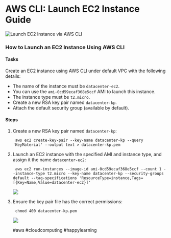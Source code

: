 # AWS CLI: Launch EC2 Instance Guide

![Launch EC2 Instance via AWS CLI](https://cdn.hashnode.com/res/hashnode/image/upload/v1728463072573/e63b0b6a-067a-432e-84ac-d054952b3e2c.png?w=1600\&h=840\&fit=crop\&crop=entropy\&auto=compress,format\&format=webp)

### How to Launch an EC2 Instance Using AWS CLI

#### Tasks <a href="#heading-tasks" id="heading-tasks"></a>

Create an EC2 instance using AWS CLI under default VPC with the following details:

* The name of the instance must be `datacenter-ec2`.
* You can use the `ami-0cd59ecaf368e5ccf` AMI to launch this instance.
* The instance type must be `t2.micro`.
* Create a new RSA key pair named `datacenter-kp`.
* Attach the default security group (available by default).

#### Steps <a href="#heading-steps" id="heading-steps"></a>

1.  Create a new RSA key pair named `datacenter-kp`:

    ```
     aws ec2 create-key-pair --key-name datacenter-kp --query 'KeyMaterial' --output text > datacenter-kp.pem
    ```
2.  Launch an EC2 instance with the specified AMI and instance type, and assign it the name `datacenter-ec2`:

    ```
     aws ec2 run-instances --image-id ami-0cd59ecaf368e5ccf --count 1 --instance-type t2.micro --key-name datacenter-kp --security-groups default --tag-specifications 'ResourceType=instance,Tags=[{Key=Name,Value=datacenter-ec2}]'
    ```

    ![](https://cdn.hashnode.com/res/hashnode/image/upload/v1728463416642/8ffa7bba-6b66-4d20-807b-4768ede22ca5.png?auto=compress,format\&format=webp)
3.  Ensure the key pair file has the correct permissions:

    ```
     chmod 400 datacenter-kp.pem
    ```

    ![](https://cdn.hashnode.com/res/hashnode/image/upload/v1728463496625/f334d3d9-c9f3-42c9-b05f-f8e6b91be043.png?auto=compress,format\&format=webp)

    \#aws #cloudcomputing #happylearning
